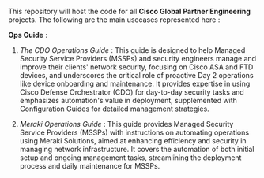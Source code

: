 This repository will host the code for all **Cisco Global Partner Engineering** projects. The following are the main usecases represented here : 


**Ops Guide** :

  1) *The CDO Operations Guide* :  This guide is designed to help Managed Security Service Providers (MSSPs) and security engineers manage and improve their clients' network security, focusing on Cisco ASA and FTD devices, and underscores the critical role of proactive Day 2 operations like device onboarding and maintenance. It provides expertise in using Cisco Defense Orchestrator (CDO) for day-to-day security tasks and emphasizes automation's value in deployment, supplemented with Configuration Guides for detailed management strategies.
     
  2) *Meraki Operations Guide* : This guide provides Managed Security Service Providers (MSSPs) with instructions on automating operations using Meraki Solutions, aimed at enhancing efficiency and security in managing network infrastructure. It covers the automation of both initial setup and ongoing management tasks, streamlining the deployment process and daily maintenance for MSSPs.
